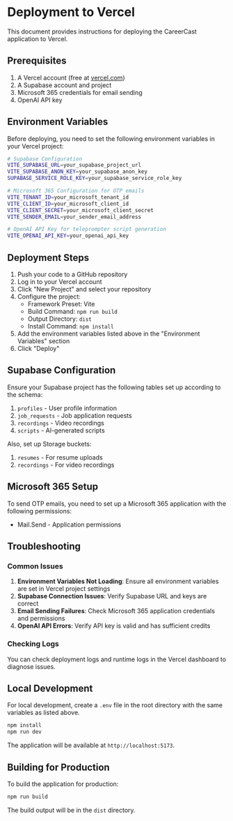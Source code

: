 # Deployment to Vercel

This document provides instructions for deploying the CareerCast application to Vercel.

## Prerequisites

1. A Vercel account (free at [vercel.com](https://vercel.com))
2. A Supabase account and project
3. Microsoft 365 credentials for email sending
4. OpenAI API key

## Environment Variables

Before deploying, you need to set the following environment variables in your Vercel project:

```bash
# Supabase Configuration
VITE_SUPABASE_URL=your_supabase_project_url
VITE_SUPABASE_ANON_KEY=your_supabase_anon_key
SUPABASE_SERVICE_ROLE_KEY=your_supabase_service_role_key

# Microsoft 365 Configuration for OTP emails
VITE_TENANT_ID=your_microsoft_tenant_id
VITE_CLIENT_ID=your_microsoft_client_id
VITE_CLIENT_SECRET=your_microsoft_client_secret
VITE_SENDER_EMAIL=your_sender_email_address

# OpenAI API Key for teleprompter script generation
VITE_OPENAI_API_KEY=your_openai_api_key
```

## Deployment Steps

1. Push your code to a GitHub repository
2. Log in to your Vercel account
3. Click "New Project" and select your repository
4. Configure the project:
   - Framework Preset: Vite
   - Build Command: `npm run build`
   - Output Directory: `dist`
   - Install Command: `npm install`
5. Add the environment variables listed above in the "Environment Variables" section
6. Click "Deploy"

## Supabase Configuration

Ensure your Supabase project has the following tables set up according to the schema:

1. `profiles` - User profile information
2. `job_requests` - Job application requests
3. `recordings` - Video recordings
4. `scripts` - AI-generated scripts

Also, set up Storage buckets:
1. `resumes` - For resume uploads
2. `recordings` - For video recordings

## Microsoft 365 Setup

To send OTP emails, you need to set up a Microsoft 365 application with the following permissions:
- Mail.Send - Application permissions

## Troubleshooting

### Common Issues

1. **Environment Variables Not Loading**: Ensure all environment variables are set in Vercel project settings
2. **Supabase Connection Issues**: Verify Supabase URL and keys are correct
3. **Email Sending Failures**: Check Microsoft 365 application credentials and permissions
4. **OpenAI API Errors**: Verify API key is valid and has sufficient credits

### Checking Logs

You can check deployment logs and runtime logs in the Vercel dashboard to diagnose issues.

## Local Development

For local development, create a `.env` file in the root directory with the same variables as listed above.

```bash
npm install
npm run dev
```

The application will be available at `http://localhost:5173`.

## Building for Production

To build the application for production:

```bash
npm run build
```

The build output will be in the `dist` directory.
